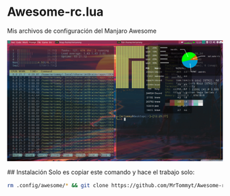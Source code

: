 # Awesome-rc.lua
Mis archivos de configuración del Manjaro Awesome
<p align="center">
 <img src="https://github.com/MrTommyt/Awesome-rc.lua/blob/master/2020-08-30-122925_1366x768_scrot.png">
</p>
## Instalación
Solo es copiar este comando y hace el trabajo solo:

```bash
rm .config/awesome/* && git clone https://github.com/MrTommyt/Awesome-rc.lua.git .config/awesome/
```
